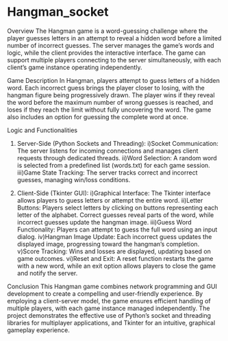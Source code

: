 # Hangman_socket
Overview
The Hangman game is a word-guessing challenge where the player guesses letters in an attempt to reveal a hidden word before a limited number of incorrect guesses. The server manages the game’s words and logic, while the client provides the interactive interface. The game can support multiple players connecting to the server simultaneously, with each client’s game instance operating independently.

Game Description
In Hangman, players attempt to guess letters of a hidden word. Each incorrect guess brings the player closer to losing, with the hangman figure being progressively drawn. The player wins if they reveal the word before the maximum number of wrong guesses is reached, and loses if they reach the limit without fully uncovering the word. The game also includes an option for guessing the complete word at once.

Logic and Functionalities
1.	Server-Side (Python Sockets and Threading):
i)Socket Communication: The server listens for incoming connections and manages client requests through dedicated threads.
ii)Word Selection: A random word is selected from a predefined list (words.txt) for each game session.
iii)Game State Tracking: The server tracks correct and incorrect guesses, managing win/loss conditions.

2.	Client-Side (Tkinter GUI):
i)Graphical Interface: The Tkinter interface allows players to guess letters or attempt the entire word.
ii)Letter Buttons: Players select letters by clicking on buttons representing each letter of the alphabet. Correct guesses reveal parts of the word, while incorrect guesses update the hangman image.
iii)Guess Word Functionality: Players can attempt to guess the full word using an input dialog.
iv)Hangman Image Update: Each incorrect guess updates the displayed image, progressing toward the hangman’s completion.
v)Score Tracking: Wins and losses are displayed, updating based on game outcomes.
vi)Reset and Exit: A reset function restarts the game with a new word, while an exit option allows players to close the game and notify the server.

Conclusion
This Hangman game combines network programming and GUI development to create a compelling and user-friendly experience. By employing a client-server model, the game ensures efficient handling of multiple players, with each game instance managed independently. The project demonstrates the effective use of Python’s socket and threading libraries for multiplayer applications, and Tkinter for an intuitive, graphical gameplay experience.
